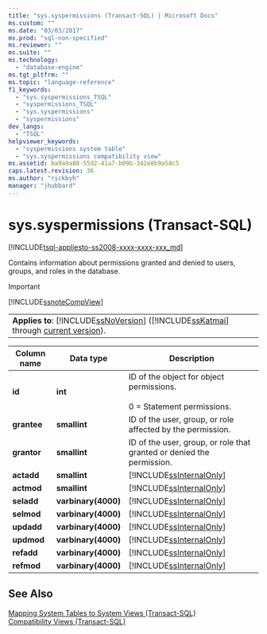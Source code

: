 ```yaml
---
title: "sys.syspermissions (Transact-SQL) | Microsoft Docs"
ms.custom: ""
ms.date: "03/03/2017"
ms.prod: "sql-non-specified"
ms.reviewer: ""
ms.suite: ""
ms.technology: 
  - "database-engine"
ms.tgt_pltfrm: ""
ms.topic: "language-reference"
f1_keywords: 
  - "sys.syspermissions_TSQL"
  - "syspermissions_TSQL"
  - "sys.syspermissions"
  - "syspermissions"
dev_langs: 
  - "TSQL"
helpviewer_keywords: 
  - "syspermissions system table"
  - "sys.syspermissions compatibility view"
ms.assetid: ba9a9a88-55d2-41a7-b09b-342e8b9a54c5
caps.latest.revision: 36
ms.author: "rickbyh"
manager: "jhubbard"
---
```

# sys.syspermissions (Transact-SQL)
[!INCLUDE[tsql-appliesto-ss2008-xxxx-xxxx-xxx_md](../../../a9retired/includes/tsql-appliesto-ss2008-xxxx-xxxx-xxx-md.md)]

  Contains information about permissions granted and denied to users, groups, and roles in the database.  
  
> [!IMPORTANT]  
>  [!INCLUDE[ssnoteCompView](../../../relational-databases/reference/system-compatibility-views/includes/ssnotecompview-md.md)]  
  
||  
|-|  
|**Applies to**: [!INCLUDE[ssNoVersion](../../../a9notintoc/includes/ssnoversion-md.md)] ([!INCLUDE[ssKatmai](../../../a9notintoc/includes/sskatmai-md.md)] through [current version](http://go.microsoft.com/fwlink/p/?LinkId=299658)).|  
  
|Column name|Data type|Description|  
|-----------------|---------------|-----------------|  
|**id**|**int**|ID of the object for object permissions.<br /><br /> 0 = Statement permissions.|  
|**grantee**|**smallint**|ID of the user, group, or role affected by the permission.|  
|**grantor**|**smallint**|ID of the user, group, or role that granted or denied the permission.|  
|**actadd**|**smallint**|[!INCLUDE[ssInternalOnly](../../../integration-services/data-flow/transformations/includes/ssinternalonly-md.md)]|  
|**actmod**|**smallint**|[!INCLUDE[ssInternalOnly](../../../integration-services/data-flow/transformations/includes/ssinternalonly-md.md)]|  
|**seladd**|**varbinary(4000)**|[!INCLUDE[ssInternalOnly](../../../integration-services/data-flow/transformations/includes/ssinternalonly-md.md)]|  
|**selmod**|**varbinary(4000)**|[!INCLUDE[ssInternalOnly](../../../integration-services/data-flow/transformations/includes/ssinternalonly-md.md)]|  
|**updadd**|**varbinary(4000)**|[!INCLUDE[ssInternalOnly](../../../integration-services/data-flow/transformations/includes/ssinternalonly-md.md)]|  
|**updmod**|**varbinary(4000)**|[!INCLUDE[ssInternalOnly](../../../integration-services/data-flow/transformations/includes/ssinternalonly-md.md)]|  
|**refadd**|**varbinary(4000)**|[!INCLUDE[ssInternalOnly](../../../integration-services/data-flow/transformations/includes/ssinternalonly-md.md)]|  
|**refmod**|**varbinary(4000)**|[!INCLUDE[ssInternalOnly](../../../integration-services/data-flow/transformations/includes/ssinternalonly-md.md)]|  
  
## See Also  
 [Mapping System Tables to System Views &#40;Transact-SQL&#41;](../../../relational-databases/reference/system-tables/mapping-system-tables-to-system-views-transact-sql.md)   
 [Compatibility Views &#40;Transact-SQL&#41;](../Topic/Compatibility%20Views%20\(Transact-SQL\).md)  
  
  